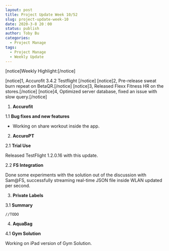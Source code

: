 ```yaml
---
layout: post
title: Project Update Week 10/52
slug: project-update-week-10
date: 2020-3-8 20：00
status: publish
author: Toby Bu
categories:
  - Project Manage
tags:
  - Project Manage
  - Weekly Update
---
```



[notice]Weekly Highlight:[/notice]

  [notice]1,  Accurofit 3.4.2 Testflight [/notice]
  [notice]2,  Pre-release sweat burn repeat on BetaQR.[/notice]
  [notice]3,  Released Flexx Fitness HR on the stores.[/notice]
  [notice]4,  Optimized server database, fixed an issue with slow query.[/notice]


1. **Accurofit**

  1.1 **Bug fixes and new features**

  - Working on share workout inside the app.

2. **AccuroPT**

  2.1 **Trial Use**

  Released TestFlight 1.2.0.16 with this update.

  2.2 **FS Integration**

  Done some experiments with the solution out of the discussion with Sam@FS, successfully streaming real-time JSON file inside WLAN updated per second.
  

3. **Private Labels**

  3.1 **Summary**

    //TODO

4. **AquaBag**

  4.1 **Gym Solution**

  Working on iPad version of Gym Solution.


